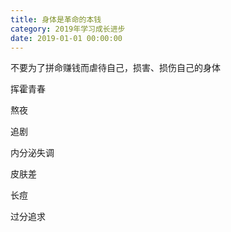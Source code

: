 ```yaml
---
title: 身体是革命的本钱
category: 2019年学习成长进步
date: 2019-01-01 00:00:00
---
```


不要为了拼命赚钱而虐待自己，损害、损伤自己的身体

  

挥霍青春

熬夜

追剧

内分泌失调

皮肤差

长痘

  

过分追求